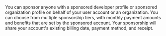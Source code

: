 You can sponsor anyone with a sponsored developer profile or sponsored organization profile on behalf of your user account or an organization. You can choose from multiple sponsorship tiers, with monthly payment amounts and benefits that are set by the sponsored account. Your sponsorship will share your account's existing billing date, payment method, and receipt.
